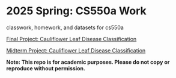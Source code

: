 # 2025 Spring: CS550a Work
classwork, homework, and datasets for cs550a

[Final Project: Cauliflower Leaf Disease Classification](final/README.md)

[Midterm Project: Cauliflower Leaf Disease Classification](midterm/README.md)

**Note: This repo is for academic purposes.
Please do not copy or reproduce without permission.**
